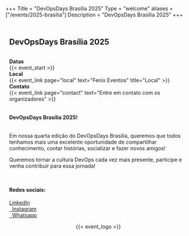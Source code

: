 +++
Title = "DevOpsDays Brasília 2025"
Type = "welcome"
aliases = ["/events/2025-brasilia"]
Description = "DevOpsDays Brasília 2025"
+++


<div style="padding: 10px;">
  <div style="padding-bottom: 1em;">
    <h2>DevOpsDays Brasília 2025</h2>
  </div>
  <div style="padding-bottom: 1em;">
    <div class="row">
      <div class="col-md-2">
        <strong>Datas</strong>
      </div>
      <div class="col-md-8">
        {{< event_start >}}
      </div>
    </div>
    <div class="row">
      <div class="col-md-2">
        <strong>Local</strong>
      </div>
      <div class="col-md-8">
        {{< event_link page="local" text="Fenix Eventos" title="Local" >}}
      </div>
    </div>
    <div class="row">
      <div class="col-md-2">
        <strong>Contato</strong>
      </div>
      <div class="col-md-6">
        {{< event_link page="contact" text="Entre em contato com os organizadores" >}}
      </div>
    </div>
    <!--div class="row">
      <div class="col-md-2">
        <strong>CFP</strong>
      </div>
      <div class="col-md-6">
        {{< event_link url-key="cfp_link" text="Submeta a sua talk!" >}}
      </div>
    </div-->
    <!--div class="row">
      <div class="col-md-2">
        <strong>Ingresso</strong>
      </div>
      <div class="col-md-6">
        {{< event_link url-key="registration_link" text="Adiquira aqui!" >}}
      </div>
    </div-->
  </div>
  
  <div>
    <h4 style="padding-bottom: 1em;">
      <strong>DevOpsDays Brasília 2025!</strong>
    </h4>
    <p>
      Em nossa quarta edição do DevOpsDays Brasília, queremos que todos tenhamos mais uma excelente oportunidade de compartilhar conhecimento, contar histórias, socializar e fazer novos amigos!
    </p>
    <p>
      Queremos tornar a cultura DevOps cada vez mais presente, participe e venha contribuir para essa jornada!
    </p>
  </div>

  <div style="padding-top:1em; padding-bottom:1em;" class="d-flex flex-row">
    <div>
      <h4>
        Redes sociais:
      </h4>
      <div class="d-flex flex-row">
        <div style="witdh: auto; padding-right: 1em;">
          <a target="_blank" style="text-align:left;" class="btn btn-secondary btn-block" href="https://www.linkedin.com/company/devopsdaysbsb"><i class="fa fa-linkedin fa-fw"></i> LinkedIn</a>
        </div>
        <div style="witdh: auto; padding-right: 1em;">
          <a target="_blank" style="text-align:left;" class="btn btn-secondary btn-block" href="https://www.instagram.com/devopsdaysbsb/"> <i class="fa fa-instagram fa-fw"></i>&nbsp; Instagram</a>
        </div>
        <div style="witdh: auto; padding-right: 1em;">
          <a target="_blank" style="text-align:left;" class="btn btn-secondary btn-block" href="https://chat.whatsapp.com/Bbdt3KoyS2pDEt09HGJ7zi"> <i class="fa fa-whatsapp fa-fw"></i>&nbsp; Whatsapp</a>
        </div>
      </div>
    </div>
  </div>
  <div style="text-align:center; width: auto;">
    {{< event_logo >}}
  </div>
</div>
<style>
  .welcome-page-masthead:before {
    background-position: bottom;
  }
</style>
